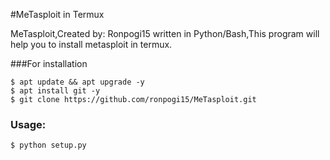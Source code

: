 #MeTasploit in Termux

MeTasploit,Created by: Ronpogi15 written in 
Python/Bash,This program will help you to install
metasploit in termux.

###For installation
````
$ apt update && apt upgrade -y 
$ apt install git -y
$ git clone https://github.com/ronpogi15/MeTasploit.git
````
### Usage:

````
$ python setup.py
````
